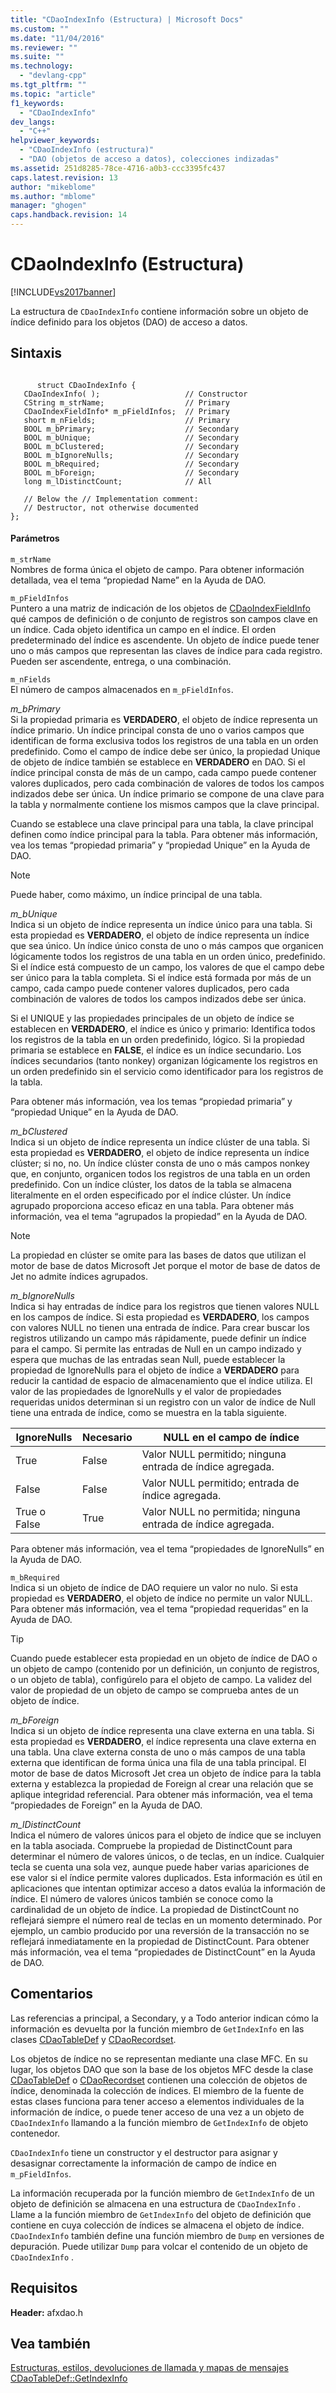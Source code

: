 ```yaml
---
title: "CDaoIndexInfo (Estructura) | Microsoft Docs"
ms.custom: ""
ms.date: "11/04/2016"
ms.reviewer: ""
ms.suite: ""
ms.technology: 
  - "devlang-cpp"
ms.tgt_pltfrm: ""
ms.topic: "article"
f1_keywords: 
  - "CDaoIndexInfo"
dev_langs: 
  - "C++"
helpviewer_keywords: 
  - "CDaoIndexInfo (estructura)"
  - "DAO (objetos de acceso a datos), colecciones indizadas"
ms.assetid: 251d8285-78ce-4716-a0b3-ccc3395fc437
caps.latest.revision: 13
author: "mikeblome"
ms.author: "mblome"
manager: "ghogen"
caps.handback.revision: 14
---
```

# CDaoIndexInfo (Estructura)
[!INCLUDE[vs2017banner](../../assembler/inline/includes/vs2017banner.md)]

La estructura de `CDaoIndexInfo` contiene información sobre un objeto de índice definido para los objetos \(DAO\) de acceso a datos.  
  
## Sintaxis  
  
```  
  
      struct CDaoIndexInfo {  
   CDaoIndexInfo( );                   // Constructor  
   CString m_strName;                  // Primary  
   CDaoIndexFieldInfo* m_pFieldInfos;  // Primary  
   short m_nFields;                    // Primary  
   BOOL m_bPrimary;                    // Secondary  
   BOOL m_bUnique;                     // Secondary  
   BOOL m_bClustered;                  // Secondary  
   BOOL m_bIgnoreNulls;                // Secondary  
   BOOL m_bRequired;                   // Secondary  
   BOOL m_bForeign;                    // Secondary  
   long m_lDistinctCount;              // All  
  
   // Below the // Implementation comment:  
   // Destructor, not otherwise documented  
};   
```  
  
#### Parámetros  
 `m_strName`  
 Nombres de forma única el objeto de campo.  Para obtener información detallada, vea el tema “propiedad Name” en la Ayuda de DAO.  
  
 `m_pFieldInfos`  
 Puntero a una matriz de indicación de los objetos de [CDaoIndexFieldInfo](../../mfc/reference/cdaoindexfieldinfo-structure.md) qué campos de definición o de conjunto de registros son campos clave en un índice.  Cada objeto identifica un campo en el índice.  El orden predeterminado del índice es ascendente.  Un objeto de índice puede tener uno o más campos que representan las claves de índice para cada registro.  Pueden ser ascendente, entrega, o una combinación.  
  
 `m_nFields`  
 El número de campos almacenados en `m_pFieldInfos`.  
  
 *m\_bPrimary*  
 Si la propiedad primaria es **VERDADERO**, el objeto de índice representa un índice primario.  Un índice principal consta de uno o varios campos que identifican de forma exclusiva todos los registros de una tabla en un orden predefinido.  Como el campo de índice debe ser único, la propiedad Unique de objeto de índice también se establece en **VERDADERO** en DAO.  Si el índice principal consta de más de un campo, cada campo puede contener valores duplicados, pero cada combinación de valores de todos los campos indizados debe ser única.  Un índice primario se compone de una clave para la tabla y normalmente contiene los mismos campos que la clave principal.  
  
 Cuando se establece una clave principal para una tabla, la clave principal definen como índice principal para la tabla.  Para obtener más información, vea los temas “propiedad primaria” y “propiedad Unique” en la Ayuda de DAO.  
  
> [!NOTE]
>  Puede haber, como máximo, un índice principal de una tabla.  
  
 *m\_bUnique*  
 Indica si un objeto de índice representa un índice único para una tabla.  Si esta propiedad es **VERDADERO**, el objeto de índice representa un índice que sea único.  Un índice único consta de uno o más campos que organicen lógicamente todos los registros de una tabla en un orden único, predefinido.  Si el índice está compuesto de un campo, los valores de que el campo debe ser único para la tabla completa.  Si el índice está formada por más de un campo, cada campo puede contener valores duplicados, pero cada combinación de valores de todos los campos indizados debe ser única.  
  
 Si el UNIQUE y las propiedades principales de un objeto de índice se establecen en **VERDADERO**, el índice es único y primario: Identifica todos los registros de la tabla en un orden predefinido, lógico.  Si la propiedad primaria se establece en **FALSE**, el índice es un índice secundario.  Los índices secundarios \(tanto nonkey\) organizan lógicamente los registros en un orden predefinido sin el servicio como identificador para los registros de la tabla.  
  
 Para obtener más información, vea los temas “propiedad primaria” y “propiedad Unique” en la Ayuda de DAO.  
  
 *m\_bClustered*  
 Indica si un objeto de índice representa un índice clúster de una tabla.  Si esta propiedad es **VERDADERO**, el objeto de índice representa un índice clúster; si no, no.  Un índice clúster consta de uno o más campos nonkey que, en conjunto, organicen todos los registros de una tabla en un orden predefinido.  Con un índice clúster, los datos de la tabla se almacena literalmente en el orden especificado por el índice clúster.  Un índice agrupado proporciona acceso eficaz en una tabla.  Para obtener más información, vea el tema “agrupados la propiedad” en la Ayuda de DAO.  
  
> [!NOTE]
>  La propiedad en clúster se omite para las bases de datos que utilizan el motor de base de datos Microsoft Jet porque el motor de base de datos de Jet no admite índices agrupados.  
  
 *m\_bIgnoreNulls*  
 Indica si hay entradas de índice para los registros que tienen valores NULL en los campos de índice.  Si esta propiedad es **VERDADERO**, los campos con valores NULL no tienen una entrada de índice.  Para crear buscar los registros utilizando un campo más rápidamente, puede definir un índice para el campo.  Si permite las entradas de Null en un campo indizado y espera que muchas de las entradas sean Null, puede establecer la propiedad de IgnoreNulls para el objeto de índice a **VERDADERO** para reducir la cantidad de espacio de almacenamiento que el índice utiliza.  El valor de las propiedades de IgnoreNulls y el valor de propiedades requeridas unidos determinan si un registro con un valor de índice de Null tiene una entrada de índice, como se muestra en la tabla siguiente.  
  
|IgnoreNulls|Necesario|NULL en el campo de índice|  
|-----------------|---------------|--------------------------------|  
|True|False|Valor NULL permitido; ninguna entrada de índice agregada.|  
|False|False|Valor NULL permitido; entrada de índice agregada.|  
|True o False|True|Valor NULL no permitida; ninguna entrada de índice agregada.|  
  
 Para obtener más información, vea el tema “propiedades de IgnoreNulls” en la Ayuda de DAO.  
  
 `m_bRequired`  
 Indica si un objeto de índice de DAO requiere un valor no nulo.  Si esta propiedad es **VERDADERO**, el objeto de índice no permite un valor NULL.  Para obtener más información, vea el tema “propiedad requeridas” en la Ayuda de DAO.  
  
> [!TIP]
>  Cuando puede establecer esta propiedad en un objeto de índice de DAO o un objeto de campo \(contenido por un definición, un conjunto de registros, o un objeto de tabla\), configúrelo para el objeto de campo.  La validez del valor de propiedad de un objeto de campo se comprueba antes de un objeto de índice.  
  
 *m\_bForeign*  
 Indica si un objeto de índice representa una clave externa en una tabla.  Si esta propiedad es **VERDADERO**, el índice representa una clave externa en una tabla.  Una clave externa consta de uno o más campos de una tabla externa que identifican de forma única una fila de una tabla principal.  El motor de base de datos Microsoft Jet crea un objeto de índice para la tabla externa y establezca la propiedad de Foreign al crear una relación que se aplique integridad referencial.  Para obtener más información, vea el tema “propiedades de Foreign” en la Ayuda de DAO.  
  
 *m\_lDistinctCount*  
 Indica el número de valores únicos para el objeto de índice que se incluyen en la tabla asociada.  Compruebe la propiedad de DistinctCount para determinar el número de valores únicos, o de teclas, en un índice.  Cualquier tecla se cuenta una sola vez, aunque puede haber varias apariciones de ese valor si el índice permite valores duplicados.  Esta información es útil en aplicaciones que intentan optimizar acceso a datos evalúa la información de índice.  El número de valores únicos también se conoce como la cardinalidad de un objeto de índice.  La propiedad de DistinctCount no reflejará siempre el número real de teclas en un momento determinado.  Por ejemplo, un cambio producido por una reversión de la transacción no se reflejará inmediatamente en la propiedad de DistinctCount.  Para obtener más información, vea el tema “propiedades de DistinctCount” en la Ayuda de DAO.  
  
## Comentarios  
 Las referencias a principal, a Secondary, y a Todo anterior indican cómo la información es devuelta por la función miembro de `GetIndexInfo` en las clases [CDaoTableDef](../Topic/CDaoTableDef::GetIndexInfo.md) y [CDaoRecordset](../Topic/CDaoRecordset::GetIndexInfo.md).  
  
 Los objetos de índice no se representan mediante una clase MFC.  En su lugar, los objetos DAO que son la base de los objetos MFC desde la clase [CDaoTableDef](../../mfc/reference/cdaotabledef-class.md) o [CDaoRecordset](../../mfc/reference/cdaorecordset-class.md) contienen una colección de objetos de índice, denominada la colección de índices.  El miembro de la fuente de estas clases funciona para tener acceso a elementos individuales de la información de índice, o puede tener acceso de una vez a un objeto de `CDaoIndexInfo` llamando a la función miembro de `GetIndexInfo` de objeto contenedor.  
  
 `CDaoIndexInfo` tiene un constructor y el destructor para asignar y desasignar correctamente la información de campo de índice en `m_pFieldInfos`.  
  
 La información recuperada por la función miembro de `GetIndexInfo` de un objeto de definición se almacena en una estructura de `CDaoIndexInfo` .  Llame a la función miembro de `GetIndexInfo` del objeto de definición que contiene en cuya colección de índices se almacena el objeto de índice.  `CDaoIndexInfo` también define una función miembro de `Dump` en versiones de depuración.  Puede utilizar `Dump` para volcar el contenido de un objeto de `CDaoIndexInfo` .  
  
## Requisitos  
 **Header:** afxdao.h  
  
## Vea también  
 [Estructuras, estilos, devoluciones de llamada y mapas de mensajes](../../mfc/reference/structures-styles-callbacks-and-message-maps.md)   
 [CDaoTableDef::GetIndexInfo](../Topic/CDaoTableDef::GetIndexInfo.md)